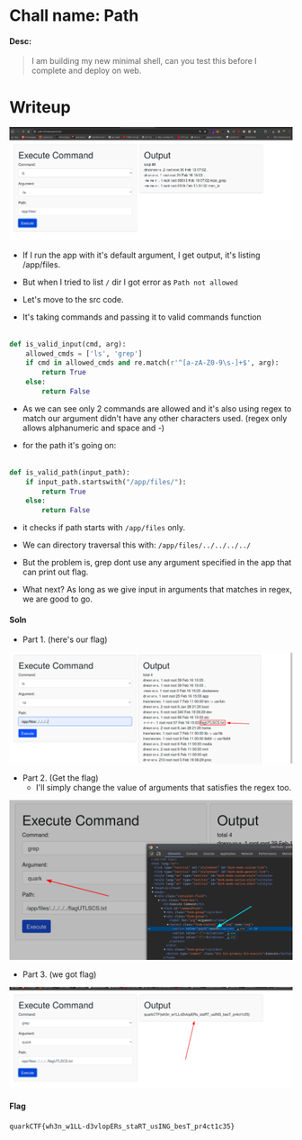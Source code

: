 # Chall name: Path

#### Desc:

> I am building my new minimal shell, can you test this before I complete and deploy on web.

# Writeup

![Alt](./imgs/image.png)

- If I run the app with it's default argument, I get output, it's listing /app/files.
- But when I tried to list `/` dir I got error as `Path not allowed`
- Let's move to the src code.

- It's taking commands and passing it to valid commands function

```python

def is_valid_input(cmd, arg):
    allowed_cmds = ['ls', 'grep']
    if cmd in allowed_cmds and re.match(r'^[a-zA-Z0-9\s-]+$', arg):
        return True
    else:
        return False

```

- As we can see only 2 commands are allowed and it's also using regex to match our argument didn't  have any other characters used. (regex only allows alphanumeric and space and -)

- for the path it's going on:

```python

def is_valid_path(input_path):
    if input_path.startswith("/app/files/"):
        return True
    else:
        return False

```

- it checks if path starts with `/app/files` only.
- We can directory traversal this with: `/app/files/../../../../`

- But the problem is, grep dont use any argument specified in the app that can print out flag.
- What next? As long as we give input in arguments that matches in regex, we are good to go.


#### Soln

- Part 1. (here's our flag)

![Alt text](./imgs/image-1.png)


- Part 2. (Get the flag)
    - I'll simply change the value of arguments that satisfies the regex too.

![Alt text](./imgs/image-2.png)

- Part 3. (we got flag)

![Alt text](./imgs/image-3.png)


#### Flag

`quarkCTF{wh3n_w1LL-d3vlopERs_staRT_usING_besT_pr4ct1c35}`

